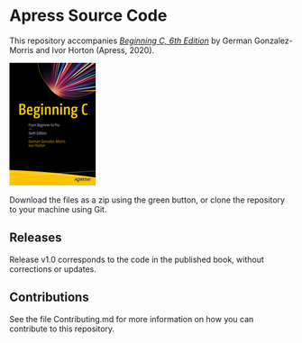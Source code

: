 # Apress Source Code

This repository accompanies [*Beginning C, 6th Edition*](https://www.apress.com/gp/book/9781484259757) by German Gonzalez-Morris and Ivor Horton (Apress, 2020).

![Cover image](9781484259757.jpg)

Download the files as a zip using the green button, or clone the repository to your machine using Git.

## Releases

Release v1.0 corresponds to the code in the published book, without corrections or updates.

## Contributions

See the file Contributing.md for more information on how you can contribute to this repository.
